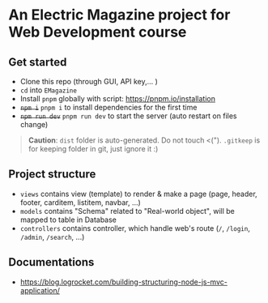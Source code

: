 # An Electric Magazine project for Web Development course

## Get started
- Clone this repo (through GUI, API key,... )
- `cd` into `EMagazine`
- Install `pnpm` globally with script: https://pnpm.io/installation 
- ~~`npm i`~~ `pnpm i` to install dependencies for the first time
- ~~`npm run dev`~~ `pnpm run dev` to start the server (auto restart on files change)

> **Caution**: `dist` folder is auto-generated. Do not touch <("). `.gitkeep` is for keeping folder in git, just ignore it :)

## Project structure
- `views` contains view (template) to render & make a page (page, header, footer, carditem, listitem, navbar, ...)
- `models` contains "Schema" related to "Real-world object", will be mapped to table in Database
- `controllers` contains controller, which handle web's route (`/`, `/login`, `/admin`, `/search`, ...)

## Documentations
- https://blog.logrocket.com/building-structuring-node-js-mvc-application/